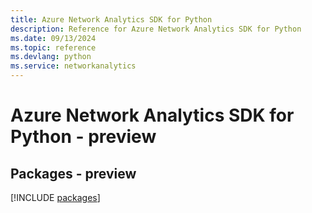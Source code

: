 ```yaml
---
title: Azure Network Analytics SDK for Python
description: Reference for Azure Network Analytics SDK for Python
ms.date: 09/13/2024
ms.topic: reference
ms.devlang: python
ms.service: networkanalytics
---
```

# Azure Network Analytics SDK for Python - preview
## Packages - preview
[!INCLUDE [packages](network-analytics-index.md)]